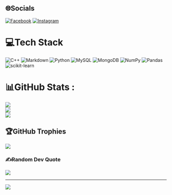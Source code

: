 
## 🌐Socials
[![Facebook](https://img.shields.io/badge/Facebook-%231877F2.svg?logo=Facebook&logoColor=white)](https://facebook.com/https://www.facebook.com/profile.php?id=100040551211824) [![Instagram](https://img.shields.io/badge/Instagram-%23E4405F.svg?logo=Instagram&logoColor=white)](https://instagram.com/https://www.instagram.com/phuc.4177/) 

# 💻Tech Stack
![C++](https://img.shields.io/badge/c++-%2300599C.svg?style=plastic&logo=c%2B%2B&logoColor=white) ![Markdown](https://img.shields.io/badge/markdown-%23000000.svg?style=plastic&logo=markdown&logoColor=white) ![Python](https://img.shields.io/badge/python-3670A0?style=plastic&logo=python&logoColor=ffdd54) ![MySQL](https://img.shields.io/badge/mysql-%2300f.svg?style=plastic&logo=mysql&logoColor=white) ![MongoDB](https://img.shields.io/badge/MongoDB-%234ea94b.svg?style=plastic&logo=mongodb&logoColor=white) ![NumPy](https://img.shields.io/badge/numpy-%23013243.svg?style=plastic&logo=numpy&logoColor=white) ![Pandas](https://img.shields.io/badge/pandas-%23150458.svg?style=plastic&logo=pandas&logoColor=white) ![scikit-learn](https://img.shields.io/badge/scikit--learn-%23F7931E.svg?style=plastic&logo=scikit-learn&logoColor=white)
# 📊GitHub Stats :
![](https://github-readme-stats.vercel.app/api?username=Tran-Quang-Phuc&theme=radical&hide_border=false&include_all_commits=false&count_private=false)<br/>
![](https://github-readme-streak-stats.herokuapp.com/?user=Tran-Quang-Phuc&theme=radical&hide_border=false)<br/>
![](https://github-readme-stats.vercel.app/api/top-langs/?username=Tran-Quang-Phuc&theme=radical&hide_border=false&include_all_commits=false&count_private=false&layout=compact)

## 🏆GitHub Trophies
![](https://github-trophies.vercel.app/?username=Tran-Quang-Phuc&theme=radical&no-frame=false&no-bg=false&margin-w=4)

### ✍️Random Dev Quote
![](https://quotes-github-readme.vercel.app/api?type=horizontal&theme=radical)

---
[![](https://visitcount.itsvg.in/api?id=Tran-Quang-Phuc&icon=0&color=0)](https://visitcount.itsvg.in)
